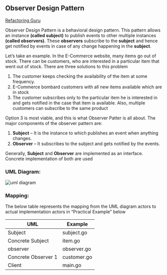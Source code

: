 ## Observer Design Pattern

[Refactoring Guru](https://refactoring.guru/design-patterns/observer)

Observer Design Pattern is a behavioral design pattern. This pattern allows an instance **(called subject)** to publish events to other multiple instances **(called observers)**.  These **observers** subscribe to the **subject** and hence get notified by events in case of any change happening in the **subject**.

Let’s take an example. In the E-Commerce website, many items go out of stock. There can be customers, who are interested in a particular item that went out of stock. There are three solutions to this problem

 1. The customer keeps checking the availability of the item at some frequency.
 1. E-Commerce bombard customers with all new items available which are in stock
 1. The customer subscribes only to the particular item he is interested in and gets notified in the case that item is available. Also, multiple customers can subscribe to the same product

Option 3 is most viable, and this is what Observer Patter is all about. The major components of the observer pattern are:

 1. **Subject** – It is the instance to which publishes an event when anything changes.
 1. **Observer** – It subscribes to the subject and gets notified by the events.

Generally, **Subject** and **Observer** are implemented as an interface. Concrete implementation of both are used

### UML Diagram:

![uml diagram](https://github.com/filipeandrade6/go-design-patterns/blob/master/behavioural/observer/img/Observer-Design-Pattern-1.jpg?raw=true)

### Mapping:

The below table represents the mapping from the UML diagram actors to actual implementation actors in “Practical Example” below

| UML | Example |
| - | - |
| Subject | subject.go |
| Concrete Subject | item.go |
| observer | observer.go |
| Concrete Observer 1 | customer.go |
| Client | main.go |

